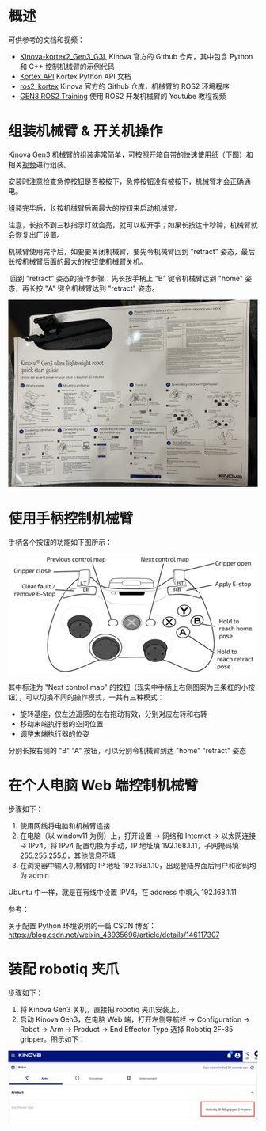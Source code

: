 # 	概述

可供参考的文档和视频：

- [Kinova-kortex2_Gen3_G3L](https://github.com/Kinovarobotics/Kinova-kortex2_Gen3_G3L) Kinova 官方的 Github 仓库，其中包含 Python 和 C++ 控制机械臂的示例代码
- [Kortex API](https://docs.kinovarobotics.com/ref/autogen/Messages/index.html) Kortex Python API 文档
- [ros2_kortex](https://github.com/Kinovarobotics/ros2_kortex) Kinova 官方的 Github 仓库，机械臂的 ROS2 环境程序
- [GEN3 ROS2 Training](https://www.youtube.com/watch?v=Vcb_A1MmC-g&list=PLz1XwEYRuku6z20TaZKKvyB2Y6fSzD5FG&ab_channel=Kinova) 使用 ROS2 开发机械臂的 Youtube 教程视频



# 组装机械臂 & 开关机操作

Kinova Gen3 机械臂的组装非常简单，可按照开箱自带的快速使用纸（下图）和相关[视频](https://www.youtube.com/watch?v=2Ncjfb1d-EQ&ab_channel=Kinova)进行组装。

​	安装时注意检查急停按钮是否被按下，急停按钮没有被按下，机械臂才会正确通电。

组装完毕后，长按机械臂后面最大的按钮来启动机械臂。

​	注意，长按不到三秒指示灯就会亮，就可以松开手；如果长按达十秒钟，机械臂就会恢复出厂设置。

机械臂使用完毕后，如要要关闭机械臂，要先令机械臂回到 "retract" 姿态，最后长按机械臂后面的最大的按钮使机械臂关机。

​	回到 "retract" 姿态的操作步骤：先长按手柄上 "B" 键令机械臂达到 "home" 姿态，再长按 "A" 键令机械臂达到 "retract" 姿态。

![开箱自带的快速使用纸](./images/开箱自带的快速使用纸.jpg)







# 使用手柄控制机械臂

手柄各个按钮的功能如下图所示：

![手柄个按钮的功能](./images/手柄各按键功能示意图.png)

其中标注为 "Next control map" 的按钮（现实中手柄上右侧图案为三条杠的小按钮），可以切换不同的操作模式，一共有三种模式：

- 旋转基座，仅左边遥感的左右拖动有效，分别对应左转和右转
- 移动末端执行器的空间位置
- 调整末端执行器的位姿

分别长按右侧的 "B" "A" 按钮，可以分别令机械臂到达 "home" "retract" 姿态





# 在个人电脑 Web 端控制机械臂

步骤如下：

1. 使用网线将电脑和机械臂连接
2. 在电脑（以 window11 为例）上，打开设置 -> 网络和 Internet -> 以太网连接 -> IPv4，将 IPv4 配置切换为手动，IP 地址填 192.168.1.11，子网掩码填 255.255.255.0，其他信息不填
3. 在浏览器中输入机械臂的 IP 地址 192.168.1.10，出现登陆界面后用户和密码均为 admin

Ubuntu 中一样，就是在有线中设置 IPV4，在 address 中填入 192.168.1.11



参考：

关于配置 Python 环境说明的一篇 CSDN 博客：https://blog.csdn.net/weixin_43935696/article/details/146117307





# 装配 robotiq 夹爪

步骤如下：

1. 将 Kinova Gen3 关机，直接把 robotiq 夹爪安装上。
2. 启动 Kinova Gen3，在电脑 Web 端，打开左侧导航栏 -> Configuration -> Robot -> Arm -> Product -> End Effector Type 选择 Robotiq 2F-85 gripper。图示如下：

![robotiq夹爪web端配置](./images/夹爪Web端配置.jpg)





